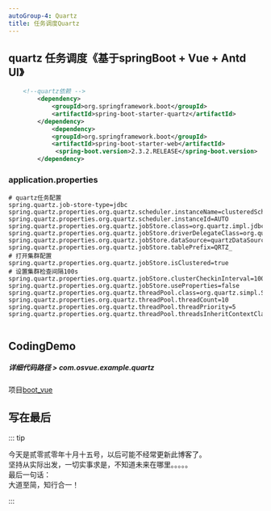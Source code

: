 ```yaml
---
autoGroup-4: Quartz
title: 任务调度Quartz
---
```


## quartz 任务调度《基于springBoot + Vue + Antd UI》


```xml
	<!--quartz依赖 -->
		<dependency>
			<groupId>org.springframework.boot</groupId>
			<artifactId>spring-boot-starter-quartz</artifactId>
		</dependency>
        	<dependency>
			<groupId>org.springframework.boot</groupId>
			<artifactId>spring-boot-starter-web</artifactId>
             <spring-boot.version>2.3.2.RELEASE</spring-boot.version>
		</dependency>
```

### application.properties
```
# quartz任务配置
spring.quartz.job-store-type=jdbc
spring.quartz.properties.org.quartz.scheduler.instanceName=clusteredScheduler
spring.quartz.properties.org.quartz.scheduler.instanceId=AUTO
spring.quartz.properties.org.quartz.jobStore.class=org.quartz.impl.jdbcjobstore.JobStoreTX
spring.quartz.properties.org.quartz.jobStore.driverDelegateClass=org.quartz.impl.jdbcjobstore.StdJDBCDelegate
spring.quartz.properties.org.quartz.jobStore.dataSource=quartzDataSource
spring.quartz.properties.org.quartz.jobStore.tablePrefix=QRTZ_
# 打开集群配置
spring.quartz.properties.org.quartz.jobStore.isClustered=true
# 设置集群检查间隔100s
spring.quartz.properties.org.quartz.jobStore.clusterCheckinInterval=10000
spring.quartz.properties.org.quartz.jobStore.useProperties=false
spring.quartz.properties.org.quartz.threadPool.class=org.quartz.simpl.SimpleThreadPool
spring.quartz.properties.org.quartz.threadPool.threadCount=10
spring.quartz.properties.org.quartz.threadPool.threadPriority=5
spring.quartz.properties.org.quartz.threadPool.threadsInheritContextClassLoaderOfInitializingThread=true


```



## CodingDemo
##### 详细代码路径 > com.osvue.example.quartz
项目[boot_vue](https://github.com/osvue/springboot_quartz_vue.git)


## 写在最后
::: tip

今天是贰零贰零年十月十五号，以后可能不经常更新此博客了。 <br>
坚持从实际出发，一切实事求是，不知道未来在哪里。。。。。  <br>
最后一句话：<br>
            大道至简，知行合一！

:::